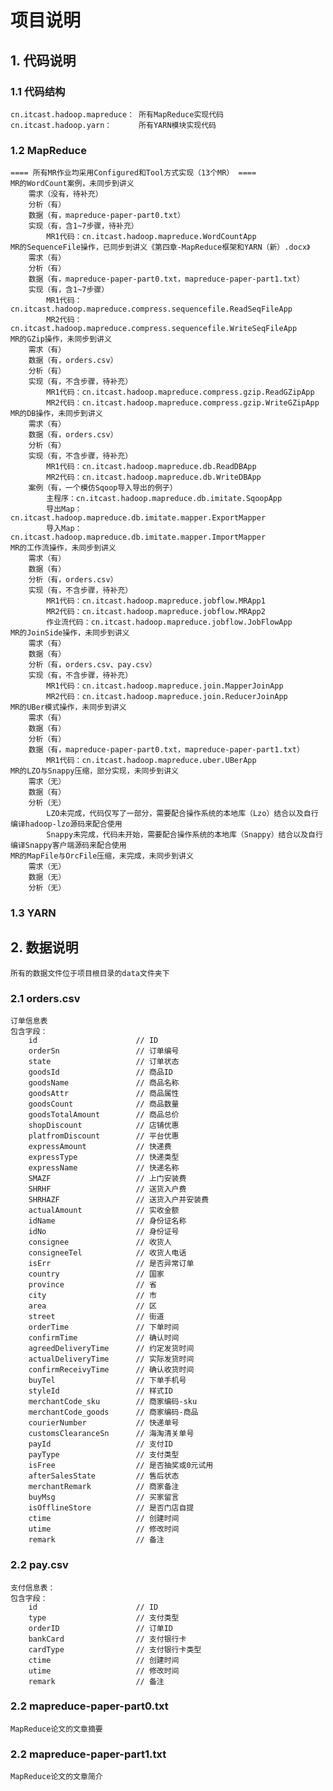 # 项目说明

## 1. 代码说明

### 1.1 代码结构
    cn.itcast.hadoop.mapreduce： 所有MapReduce实现代码
    cn.itcast.hadoop.yarn：      所有YARN模块实现代码
### 1.2 MapReduce
    ==== 所有MR作业均采用Configured和Tool方式实现（13个MR） ====
    MR的WordCount案例，未同步到讲义
        需求（没有，待补充）
        分析（有）
        数据（有，mapreduce-paper-part0.txt）
        实现（有，含1~7步骤，待补充）
            MR1代码：cn.itcast.hadoop.mapreduce.WordCountApp
    MR的SequenceFile操作，已同步到讲义《第四章-MapReduce框架和YARN（新）.docx》
        需求（有）
        分析（有）
        数据（有，mapreduce-paper-part0.txt，mapreduce-paper-part1.txt）
        实现（有，含1~7步骤）
            MR1代码：cn.itcast.hadoop.mapreduce.compress.sequencefile.ReadSeqFileApp
            MR2代码：cn.itcast.hadoop.mapreduce.compress.sequencefile.WriteSeqFileApp
    MR的GZip操作，未同步到讲义
        需求（有）
        数据（有，orders.csv）
        分析（有）
        实现（有，不含步骤，待补充）
            MR1代码：cn.itcast.hadoop.mapreduce.compress.gzip.ReadGZipApp
            MR2代码：cn.itcast.hadoop.mapreduce.compress.gzip.WriteGZipApp
    MR的DB操作，未同步到讲义
        需求（有）
        数据（有，orders.csv）
        分析（有）
        实现（有，不含步骤，待补充）
            MR1代码：cn.itcast.hadoop.mapreduce.db.ReadDBApp
            MR2代码：cn.itcast.hadoop.mapreduce.db.WriteDBApp
        案例（有，一个模仿Sqoop导入导出的例子）
            主程序：cn.itcast.hadoop.mapreduce.db.imitate.SqoopApp
            导出Map：cn.itcast.hadoop.mapreduce.db.imitate.mapper.ExportMapper
            导入Map：cn.itcast.hadoop.mapreduce.db.imitate.mapper.ImportMapper
    MR的工作流操作，未同步到讲义
        需求（有）
        数据（有）
        分析（有，orders.csv）
        实现（有，不含步骤，待补充）
            MR1代码：cn.itcast.hadoop.mapreduce.jobflow.MRApp1
            MR2代码：cn.itcast.hadoop.mapreduce.jobflow.MRApp2
            作业流代码：cn.itcast.hadoop.mapreduce.jobflow.JobFlowApp
    MR的JoinSide操作，未同步到讲义
        需求（有）
        数据（有）
        分析（有，orders.csv、pay.csv）
        实现（有，不含步骤，待补充）
            MR1代码：cn.itcast.hadoop.mapreduce.join.MapperJoinApp
            MR2代码：cn.itcast.hadoop.mapreduce.join.ReducerJoinApp
    MR的UBer模式操作，未同步到讲义
        需求（有）
        数据（有）
        分析（有）
        数据（有，mapreduce-paper-part0.txt，mapreduce-paper-part1.txt）
            MR1代码：cn.itcast.hadoop.mapreduce.uber.UBerApp
    MR的LZO与Snappy压缩，部分实现，未同步到讲义
        需求（无）
        数据（有）
        分析（无）
            LZO未完成，代码仅写了一部分，需要配合操作系统的本地库（Lzo）结合以及自行编译hadoop-lzo源码来配合使用
            Snappy未完成，代码未开始，需要配合操作系统的本地库（Snappy）结合以及自行编译Snappy客户端源码来配合使用
    MR的MapFile与OrcFile压缩，未完成，未同步到讲义
        需求（无）
        数据（无）
        分析（无）

### 1.3 YARN
    
## 2. 数据说明
    所有的数据文件位于项目根目录的data文件夹下
### 2.1 orders.csv
    订单信息表
    包含字段：
        id                      // ID
        orderSn                 // 订单编号
        state                   // 订单状态
        goodsId                 // 商品ID
        goodsName               // 商品名称
        goodsAttr               // 商品属性
        goodsCount              // 商品数量
        goodsTotalAmount        // 商品总价
        shopDiscount            // 店铺优惠
        platfromDiscount        // 平台优惠
        expressAmount           // 快递费
        expressType             // 快递类型
        expressName             // 快递名称
        SMAZF                   // 上门安装费
        SHRHF                   // 送货入户费
        SHRHAZF                 // 送货入户并安装费
        actualAmount            // 实收金额
        idName                  // 身份证名称
        idNo                    // 身份证号
        consignee               // 收货人
        consigneeTel            // 收货人电话
        isErr                   // 是否异常订单
        country                 // 国家
        province                // 省
        city                    // 市
        area                    // 区
        street                  // 街道
        orderTime               // 下单时间
        confirmTime             // 确认时间
        agreedDeliveryTime      // 约定发货时间
        actualDeliveryTime      // 实际发货时间
        confirmReceivyTime      // 确认收货时间
        buyTel                  // 下单手机号
        styleId                 // 样式ID
        merchantCode_sku        // 商家编码-sku
        merchantCode_goods      // 商家编码-商品
        courierNumber           // 快递单号
        customsClearanceSn      // 海淘清关单号
        payId                   // 支付ID
        payType                 // 支付类型
        isFree                  // 是否抽奖或0元试用
        afterSalesState         // 售后状态
        merchantRemark          // 商家备注
        buyMsg                  // 买家留言
        isOfflineStore          // 是否门店自提
        ctime                   // 创建时间
        utime                   // 修改时间
        remark                  // 备注
### 2.2 pay.csv
    支付信息表：
    包含字段：
        id                      // ID
        type                    // 支付类型     
        orderID                 // 订单ID
        bankCard                // 支付银行卡
        cardType                // 支付银行卡类型
        ctime                   // 创建时间
        utime                   // 修改时间
        remark                  // 备注
### 2.2 mapreduce-paper-part0.txt
    MapReduce论文的文章摘要
### 2.2 mapreduce-paper-part1.txt
    MapReduce论文的文章简介